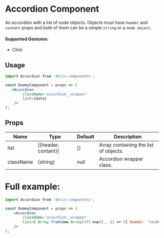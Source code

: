# Accordion Component

An accordion with a list of node objects. Objects must have `header` and `content` props and both of them can be a simple `string` or a `node object`.

#### Supported Gestures:

-   Click

## Usage

```jsx
import Accordion from 'deriv-components';

const DummyComponent = props => (
   <Accordion
        className='accordion__wrapper'
        list={data}
    />
);
```

## Props

| Name          | Type                | Default   | Description                           |
| ------------- | ------------------- | --------- | ------------------------------------- |
| list          | [{header, contant}] | []        | Array containing the list of objects. |
| className     | {string}            | null      | Accordion wrapper class.              |


# Full example:

```jsx
import Accordion from 'deriv-components';

const DummyComponent = props => (
    <Accordion
        className='accordion__wrapper'
        list={ Array.from(new Array(3)).map((_, i) => ({ header: `header ${i + 1}`, content: `content ${i + 1}`})) }
    />
);
```
